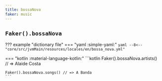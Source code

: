 ```yaml
---
title: bossaNova
faker: music
---
```


## `Faker().bossaNova`

??? example "dictionary file"
    === "yaml :simple-yaml:"
        ```yaml
        --8<-- "core/src/jvmMain/resources/locales/en/bossa_nova.yml"
        ```

=== "kotlin :material-language-kotlin:"
    ```kotlin
    Faker().bossaNova.artists() // => Alaide Costa

    Faker().bossaNova.songs() // => A Banda
    ```
